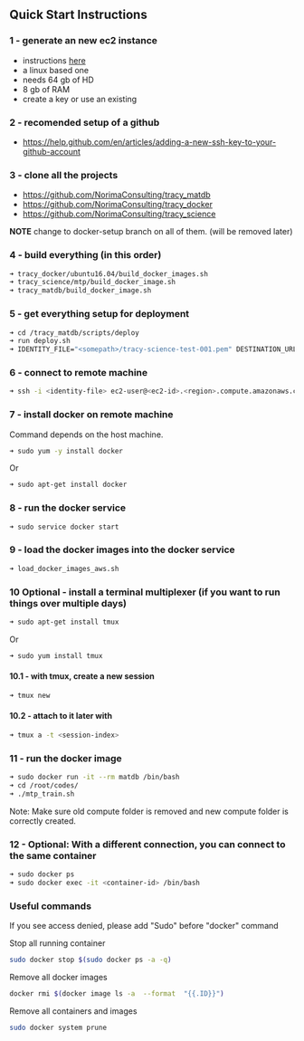 ## Quick Start Instructions

### 1 - generate an new ec2 instance
- instructions [here](./aws_deploy.md)
- a linux based one
- needs 64 gb of HD
- 8 gb of RAM
- create a key or use an existing

### 2 - recomended setup of a github
- https://help.github.com/en/articles/adding-a-new-ssh-key-to-your-github-account

### 3 - clone all the projects
- https://github.com/NorimaConsulting/tracy_matdb
- https://github.com/NorimaConsulting/tracy_docker
- https://github.com/NorimaConsulting/tracy_science

**NOTE** change to docker-setup branch on all of them. (will be removed later)

### 4 - build everything (in this order)
```bash
➜ tracy_docker/ubuntu16.04/build_docker_images.sh
➜ tracy_science/mtp/build_docker_image.sh
➜ tracy_matdb/build_docker_image.sh
```

### 5 - get everything setup for deployment
```bash
➜ cd /tracy_matdb/scripts/deploy
➜ run deploy.sh
➜ IDENTITY_FILE="<somepath>/tracy-science-test-001.pem" DESTINATION_URL="ec2-user@<ec2-id>.<region>.compute.amazonaws.com" DESTINATION_PATH="~/" ./deploy_aws.sh
```

### 6 - connect to remote machine
```bash
➜ ssh -i <identity-file> ec2-user@<ec2-id>.<region>.compute.amazonaws.com
```

### 7 - install docker on remote machine
Command depends on the host machine.
```bash
➜ sudo yum -y install docker
```
Or
```bash
➜ sudo apt-get install docker
```

### 8 - run the docker service
```bash
➜ sudo service docker start
```

### 9 - load the docker images into the docker service
```bash
➜ load_docker_images_aws.sh
```

### 10 Optional - install a terminal multiplexer (if you want to run things over multiple days)
```bash
➜ sudo apt-get install tmux
```
Or
```bash
➜ sudo yum install tmux
```

#### 10.1 - with tmux, create a new session
```bash
➜ tmux new
```

#### 10.2 - attach to it later with
```bash
➜ tmux a -t <session-index>
```

### 11 - run the docker image
```bash
➜ sudo docker run -it --rm matdb /bin/bash
➜ cd /root/codes/
➜ ./mtp_train.sh
```
Note: Make sure old compute folder is removed and new compute folder is correctly created.

### 12 - Optional: With a different connection, you can connect to the same container
```bash
➜ sudo docker ps
➜ sudo docker exec -it <container-id> /bin/bash
```


### Useful commands
If you see access denied, please add "Sudo" before "docker" command

Stop all running container
```bash
sudo docker stop $(sudo docker ps -a -q)
```

Remove all docker images
```bash
docker rmi $(docker image ls -a  --format  "{{.ID}}")
```

Remove all containers and images
```bash
sudo docker system prune
```
